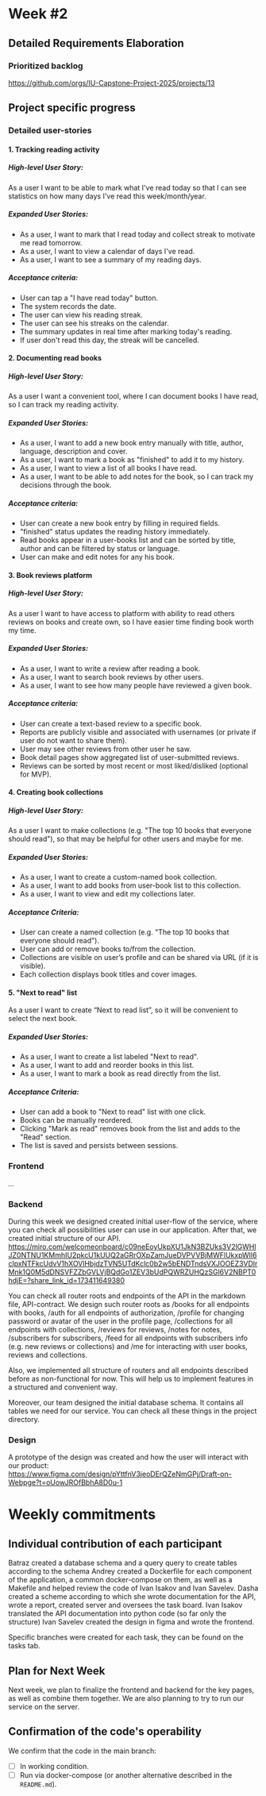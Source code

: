 # **Week #2**

## Detailed Requirements Elaboration

### Prioritized backlog

https://github.com/orgs/IU-Capstone-Project-2025/projects/13

## Project specific progress

### Detailed user-stories
#### 1. Tracking reading activity

##### High-level User Story:

As a user I want to be able to mark what I've read today so that I can see statistics on how many days I've read this
week/month/year.

##### Expanded User Stories:

- As a user, I want to mark that I read today and collect streak to motivate me read tomorrow.
- As a user, I want to view a calendar of days I've read.
- As a user, I want to see a summary of my reading days.

##### Acceptance criteria:

- User can tap a "I have read today" button.
- The system records the date.
- The user can view his reading streak.
- The user can see his streaks on the calendar.
- The summary updates in real time after marking today's reading.
- If user don't read this day, the streak will be cancelled.

#### 2. Documenting read books

##### High-level User Story:

As a user I want a convenient tool, where I can document books I have read, so I can track my reading activity.

##### Expanded User Stories:

- As a user, I want to add a new book entry manually with title, author, language, description and cover.
- As a user, I want to mark a book as "finished" to add it to my history.
- As a user, I want to view a list of all books I have read.
- As a user, I want to be able to add notes for the book, so I can track my decisions through the book.

##### Acceptance criteria:

- User can create a new book entry by filling in required fields.
- "finished" status updates the reading history immediately.
- Read books appear in a user-books list and can be sorted by title, author and can be filtered by status or language.
- User can make and edit notes for any his book.

#### 3. Book reviews platform

##### High-level User Story:

As a user I want to have access to platform with ability to read others reviews on books and create own, so I have
easier time finding book worth my time.

##### Expanded User Stories:

- As a user, I want to write a review after reading a book.
- As a user, I want to search book reviews by other users.
- As a user, I want to see how many people have reviewed a given book.

##### Acceptance criteria:

- User can create a text-based review to a specific book.
- Reports are publicly visible and associated with usernames (or private if user do not want to share them).
- User may see other reviews from other user he saw.
- Book detail pages show aggregated list of user-submitted reviews.
- Reviews can be sorted by most recent or most liked/disliked (optional for MVP).

#### 4. Creating book collections

##### High-level User Story:

As a user I want to make collections (e.g. "The top 10 books that everyone should read"), so that may be helpful for
other users and maybe for me.

##### Expanded User Stories:
- As a user, I want to create a custom-named book collection.
- As a user, I want to add books from user-book list to this collection.
- As a user, I want to view and edit my collections later.

##### Acceptance Criteria:
- User can create a named collection (e.g. "The top 10 books that everyone should read").
- User can add or remove books to/from the collection.
- Collections are visible on user’s profile and can be shared via URL (if it is visible).
- Each collection displays book titles and cover images.


#### 5. "Next to read" list
As a user I want to create “Next to read list”, so it will be convenient to select the next book.

##### Expanded User Stories:
- As a user, I want to create a list labeled "Next to read".
- As a user, I want to add and reorder books in this list.
- As a user, I want to mark a book as read directly from the list.

##### Acceptance Criteria:
- User can add a book to "Next to read" list with one click.
- Books can be manually reordered.
- Clicking "Mark as read" removes book from the list and adds to the "Read" section.
- The list is saved and persists between sessions.

### Frontend

*...*

### Backend
During this week we designed created initial user-flow of the service, where you can check all possibilities user can
use in our application. After that, we created initial structure of our API.
https://miro.com/welcomeonboard/c09neEoyUkpXU1JkN3BZUks3V2lGWHlJZ0NTNU1KMmhIU2pkcU1kUUQ2aGRrOXpZamJueDVPVVBjMWFlUkxpWll6clpxNTFkcUdvV1hXOVlHbjdzTVN5UTdKclc0b2w5bENDTndsVXJOOEZ3VDlrMnk1Q0M5dDNSVFZZbGVLVjBQdGo1ZEV3bUdPQWRZUHQzSGl6V2NBPT0hdjE=?share_link_id=173411649380

You can check all router roots and endpoints of the API in the markdown file, API-contract. We design such router roots
as /books for all endpoints with books, /auth for all endpoints of authorization, /profile for changing password or
avatar of the user in the profile page, /collections for all endpoints with collections, /reviews for reviews, /notes
for notes, /subscribers for subscribers, /feed for all endpoints with subscribers info (e.g. new reviews or collections)
and /me for interacting with user books, reviews and collections.

Also, we implemented all structure of routers and all endpoints described before as non-functional for now. This
will help us to implement features in a structured and convenient way.

Moreover, our team designed the initial database schema. It contains all tables we need for our service. 
You can check all these things in the project directory.

### Design
A prototype of the design was created and how the user will interact with our product: 
https://www.figma.com/design/pYttfnV3jeoDErQZeNmGPj/Draft-on-Webpge?t=oUowJROfBbhA8D0u-1

# Weekly commitments

## Individual contribution of each participant
Batraz created a database schema and a query query to create tables according to the schema
Andrey created a Dockerfile for each component of the application, a common docker-compose on them, as well as a Makefile and helped review the code of Ivan Isakov and Ivan Savelev.
Dasha created a scheme according to which she wrote documentation for the API, wrote a report, created server and oversees the task board.
Ivan Isakov translated the API documentation into python code (so far only the structure)
Ivan Savelev created the design in figma and wrote the frontend.

Specific branches were created for each task, they can be found on the tasks tab.

## Plan for Next Week
Next week, we plan to finalize the frontend and backend for the key pages, as well as combine them together. We are also planning to try to run our service on the server.

## Confirmation of the code's operability

We confirm that the code in the main branch:
- [ ] In working condition.
- [ ] Run via docker-compose (or another alternative described in the `README.md`).
